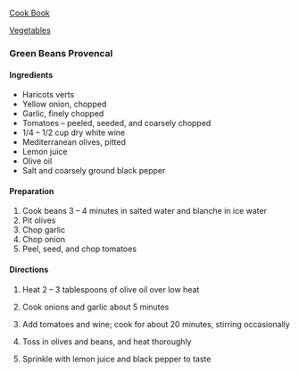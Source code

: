 [Cook Book](https://github.com/vmsmith/CookBook/blob/master/README.md)  

[Vegetables](https://github.com/vmsmith/CookBook/blob/master/vegetables.md)  

### Green Beans Provencal  

#### Ingredients

* Haricots verts
* Yellow onion, chopped
* Garlic, finely chopped
* Tomatoes – peeled, seeded, and coarsely chopped
* 1/4 – 1/2 cup dry white wine
* Mediterranean olives, pitted
* Lemon juice
* Olive oil
* Salt and coarsely ground black pepper

#### Preparation

1. Cook beans 3 – 4 minutes in salted water and blanche in ice water
2. Pit olives
3. Chop garlic
4. Chop onion
5. Peel, seed, and chop tomatoes

#### Directions

1. Heat 2 – 3 tablespoons of olive oil over low heat

2. Cook onions and garlic about 5 minutes

3. Add tomatoes and wine; cook for about 20 minutes, stirring occasionally

4. Toss in olives and beans, and heat thoroughly

5. Sprinkle with lemon juice and black pepper to taste
